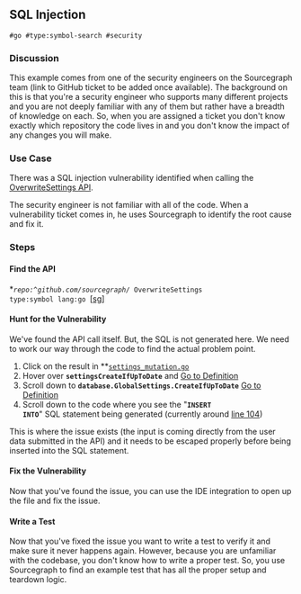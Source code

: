 ## SQL Injection


```
#go #type:symbol-search #security
```



### Discussion

This example comes from one of the security engineers on the Sourcegraph team (link to GitHub ticket to be added once available).  The background on this is that you're a security engineer who supports many different projects and you are not deeply familiar with any of them but rather have a breadth of knowledge on each.  So, when you are assigned a ticket you don't know exactly which repository the code lives in and you don't know the impact of any changes you will make. 


### Use Case

There was a SQL injection vulnerability identified when calling the [OverwriteSettings API](https://sourcegraph.com/github.com/sourcegraph/sourcegraph@e95e853c19d83ca36e211ae1a29085d889df53b1/-/blob/cmd/frontend/graphqlbackend/schema.graphql#L2606).

The security engineer is not familiar with all of the code.  When a vulnerability ticket comes in, he uses Sourcegraph to identify the root cause and fix it.


### Steps


#### Find the API

**<code>repo:^github\.com/sourcegraph/* OverwriteSettings type:symbol lang:go </code></strong>[[sg](https://sourcegraph.com/search?q=repo:%5Egithub%5C.com/sourcegraph/*%C2%A0OverwriteSettings%C2%A0type:symbol%C2%A0lang:go%C2%A0&patternType=regexp)]


#### Hunt for the Vulnerability

We've found the API call itself.  But, the SQL is not generated here.  We need to work our way through the code to find the actual problem point.



1. Click on the result in **<code>[settings_mutation.go](https://sourcegraph.com/github.com/sourcegraph/sourcegraph/-/blob/cmd/frontend/graphqlbackend/settings_mutation.go#L162:28-162:45)</code></strong>
2. Hover over <strong><code>settingsCreateIfUpToDate</code></strong> and [Go to Definition](https://sourcegraph.com/github.com/sourcegraph/sourcegraph/-/blob/cmd/frontend/graphqlbackend/settings.go#L60:6)
3. Scroll down to <strong><code>database.GlobalSettings.CreateIfUpToDate</code></strong> [Go to Definition](https://sourcegraph.com/github.com/sourcegraph/sourcegraph/-/blob/internal/database/settings.go#L57:24)
4. Scroll down to the code where you see the "<strong><code>INSERT INTO</code></strong>" SQL statement being generated (currently around [line 104](https://sourcegraph.com/github.com/sourcegraph/sourcegraph@e95e853c19d83ca36e211ae1a29085d889df53b1/-/blob/internal/database/settings.go#L104:5))

This is where the issue exists (the input is coming directly from the user data submitted in the API) and it needs to be escaped properly before being inserted into the SQL statement.


#### Fix the Vulnerability

Now that you've found the issue, you can use the IDE integration to open up the file and fix the issue.


#### Write a Test

Now that you've fixed the issue you want to write a test to verify it and make sure it never happens again.  However, because you are unfamiliar with the codebase, you don't know how to write a proper test.  So, you use Sourcegraph to find an example test that has all the proper setup and teardown logic.


